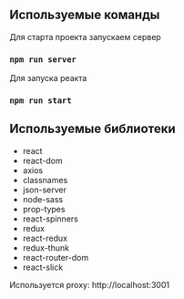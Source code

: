 
## Используемые команды

Для старта проекта запускаем сервер

### `npm run server`

Для запуска реакта

### `npm run start`


## Используемые библиотеки

- react
- react-dom
- axios
- classnames
- json-server
- node-sass
- prop-types
- react-spinners
- redux
- react-redux
- redux-thunk
- react-router-dom
- react-slick

Используется proxy: http://localhost:3001